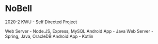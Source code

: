 # NoBell
2020-2 KWU - Self Directed Project

<Now>
Web Server - Node.JS, Express, MySQL
Android App - Java

<After>
Web Server - Spring, Java, OracleDB
Android App - Kotlin
